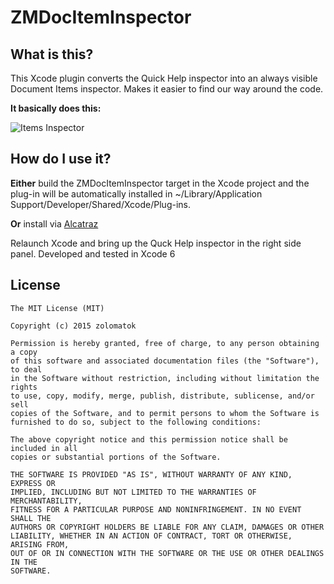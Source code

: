 # ZMDocItemInspector

## What is this?
This Xcode plugin converts the Quick Help inspector into an always visible Document Items inspector.
Makes it easier to find our way around the code.

**It basically does this:**

![Items Inspector](http://i.stack.imgur.com/x4SCO.png)



## How do I use it?
**Either** build the ZMDocItemInspector target in the Xcode project and the plug-in will be automatically installed in ~/Library/Application Support/Developer/Shared/Xcode/Plug-ins.

**Or** install via [Alcatraz](https://github.com/supermarin/Alcatraz)

Relaunch Xcode and bring up the Quck Help inspector in the right side panel.
Developed and tested in Xcode 6


## License
```
The MIT License (MIT)

Copyright (c) 2015 zolomatok

Permission is hereby granted, free of charge, to any person obtaining a copy
of this software and associated documentation files (the "Software"), to deal
in the Software without restriction, including without limitation the rights
to use, copy, modify, merge, publish, distribute, sublicense, and/or sell
copies of the Software, and to permit persons to whom the Software is
furnished to do so, subject to the following conditions:

The above copyright notice and this permission notice shall be included in all
copies or substantial portions of the Software.

THE SOFTWARE IS PROVIDED "AS IS", WITHOUT WARRANTY OF ANY KIND, EXPRESS OR
IMPLIED, INCLUDING BUT NOT LIMITED TO THE WARRANTIES OF MERCHANTABILITY,
FITNESS FOR A PARTICULAR PURPOSE AND NONINFRINGEMENT. IN NO EVENT SHALL THE
AUTHORS OR COPYRIGHT HOLDERS BE LIABLE FOR ANY CLAIM, DAMAGES OR OTHER
LIABILITY, WHETHER IN AN ACTION OF CONTRACT, TORT OR OTHERWISE, ARISING FROM,
OUT OF OR IN CONNECTION WITH THE SOFTWARE OR THE USE OR OTHER DEALINGS IN THE
SOFTWARE.
```
